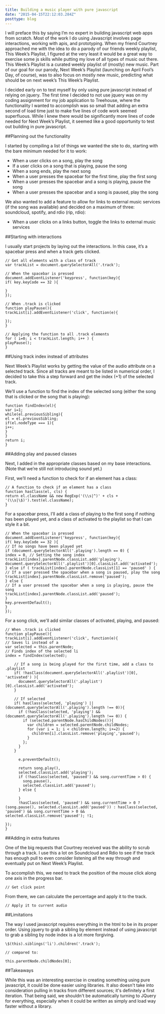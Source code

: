 ```yaml
---
title: Building a music player with pure javascript
date: "2015-04-15T22:12:03.284Z"
posttype: blog
---
```


I will preface this by saying I’m no expert in building javascript web apps from scratch. Most of the work I do using Javascript involves page interactions, working with apis, and prototyping. When my friend Courtney approached me with the idea to do a parody of our friends weekly playlist, This Week’s Playlist, I figured at the very least it would be a great way to exercise some js skills while putting my love of all types of music out there. This Week’s Playlist is a curated weekly playlist of (mostly) new music. Part of our goal for our parody, Next Week’s Playlist (launching on April Fool’s Day, of course), was to also focus on mostly new music, predicting what should be on next week’s This Week’s Playlist.

I decided early on to test myself by only using pure javascript instead of relying on jquery. The first time I decided to not use jquery was on my coding assignment for my job application to Treehouse, where the functionality I wanted to accomplish was so small that adding an extra second of load time just to make five lines of code work seemed superfluous. While I knew there would be significantly more lines of code needed for Next Week’s Playlist, it seemed like a good opportunity to test out building in pure javascript.

##Planning out the functionality

I started by compiling a list of things we wanted the site to do, starting with the bare minimum needed for it to work:

- When a user clicks on a song, play the song
- If a user clicks on a song that is playing, pause the song
- When a song ends, play the next song
- When a user presses the spacebar for the first time, play the first song
- When a user presses the spacebar and a song is playing, pause the song
- When a user presses the spacebar and a song is paused, play the song

We also wanted to add a feature to allow for links to external music services (if the song was available) and decided on a maximum of three: soundcloud, spotify, and rdio (rip, rdio):

- When a user clicks on a links button, toggle the links to external music services

##Starting with interactions

I usually start projects by laying out the interactions. In this case, it’s a spacebar press and when a track gets clicked.

```
// Get all elements with a class of track
var trackList = document.querySelectorAll('.track');

// When the spacebar is pressed
document.addEventListener('keypress', function(key){
if( key.keyCode == 32 ){

}
});

// When .track is clicked
function playPause(){
trackList[i].addEventListener('click', function(e){

});
}

// Applying the function to all .track elements
for ( i=0; i < trackList.length; i++ ) {
playPause();
}
```

##Using track index instead of attributes

Next Week’s Playlist works by getting the value of the audio attribute on a selected track. Since all tracks are meant to be listed in numerical order, I decided to take this a step forward and get the index (+1) of the selected track.

We’ll use a function to find the index of the selected song (either the song that is clicked or the song that is playing):

```
function findIndex(el){
var i=1;
while(el.previousSibling){
el = el.previousSibling;
if(el.nodeType === 1){
i++;
}
}
return i;
}
```

##Adding play and paused classes

Next, I added in the appropriate classes based on my base interactions. (Note that we’re still not introducing sound yet.)

First, we’ll need a function to check for if an element has a class:

```
// A function to check if an element has a class
function hasClass(el, cls) {
return el.className && new RegExp('(\\s|^)' + cls + '(\\s|\$)').test(el.className);
}
```

For a spacebar press, I’ll add a class of playing to the first song if nothing has been played yet, and a class of activated to the playlist so that I can style it a bit.

```
// When the spacebar is pressed
document.addEventListener('keypress', function(key){
if( key.keyCode == 32 ){
// If no songs have been played yet
if (document.querySelectorAll('.playing').length == 0) {
index = 0, // Setting the song index
trackList[index].parentNode.classList.add('playing'),
document.querySelectorAll('.playlist')[0].classList.add('activated');
} else if ( trackList[index].parentNode.classList[1] == 'paused' ) {
// If a user pressed the spacebar when a song is paused, play the song
trackList[index].parentNode.classList.remove('paused');
} else {
// If a user pressed the spacebar when a song is playing, pause the song
trackList[index].parentNode.classList.add('paused');
}
key.preventDefault();
}
});
```

For a song click, we'll add similar classes of activated, playing, and paused:

```
// When .track is clicked
function playPause(){
trackList[i].addEventListener('click', function(e){
// Saves li instead of a
var selected = this.parentNode;
// Finds index of the selected li
index = findIndex(selected);

    // If a song is being played for the first time, add a class to .playlist
    if( !hasClass(document.querySelectorAll('.playlist')[0], 'activated') ){
      document.querySelectorAll('.playlist')[0].classList.add('activated');
    }

    // If selected
    if( hasClass(selected, 'playing') || (document.querySelectorAll('.playing').length !== 0)){
      if (!hasClass(selected, 'playing') && (document.querySelectorAll('.playing').length !== 0)) {
        if (selected.parentNode.hasChildNodes()){
          var children = selected.parentNode.childNodes;
          for (var i = 1; i < children.length; i+=2) {
            children[i].classList.remove('playing','paused');
          }
        };
      }
    }

      e.preventDefault();

      return song.play(),
      selected.classList.add('playing');
      if (!hasClass(selected, 'paused') && song.currentTime > 0) {
        song.pause(),
        selected.classList.add('paused');
      } else {

      }
      !hasClass(selected, 'paused') && song.currentTime > 0 ? (song.pause(), selected.classList.add('paused')) : hasClass(selected, 'paused') && song.currentTime > 0 && selected.classList.remove('paused'); !1;

});
}
```

##Adding in extra features

One of the big requests that Courtney received was the ability to scrub through a track. I use this a lot on Soundcloud and Rdio to see if the track has enough pull to even consider listening all the way through and eventually put on Next Week’s Playlist.

To accomplish this, we need to track the position of the mouse click along one axis in the progress bar.

```
// Get click point
```

From there, we can calculate the percentage and apply it to the track.

```
// Apply it to current audio
```

##Limitations

The way I used javascript requires everything in the html to be in its proper order. Using jquery to grab a sibling by element instead of using javascript to grab a sibling by node index is a lot more forgiving.

```
\$(this).siblings('li').children('.track');

// compared to:

this.parentNode.childNodes[0];
```

##Takeaways

While this was an interesting exercise in creating something using pure javascript, it could be done easier using libraries. It also doesn't take into consideration pulling in tracks from different sources; it's definitely a first iteration. That being said, we shouldn't be automatically turning to JQuery for everything, especially when it could be written as simply and load way faster without a library.
